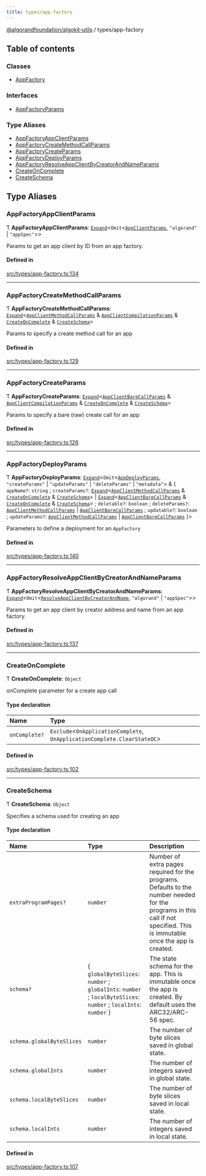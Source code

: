 ```yaml
---
title: types/app-factory
---
```


[@algorandfoundation/algokit-utils](/reference/algokit-utils-ts/api/readme/) / types/app-factory

## Table of contents

### Classes

- [AppFactory](/reference/algokit-utils-ts/api/classes/types_app_factoryappfactory/)

### Interfaces

- [AppFactoryParams](/reference/algokit-utils-ts/api/interfaces/types_app_factoryappfactoryparams/)

### Type Aliases

- [AppFactoryAppClientParams](#appfactoryappclientparams)
- [AppFactoryCreateMethodCallParams](#appfactorycreatemethodcallparams)
- [AppFactoryCreateParams](#appfactorycreateparams)
- [AppFactoryDeployParams](#appfactorydeployparams)
- [AppFactoryResolveAppClientByCreatorAndNameParams](#appfactoryresolveappclientbycreatorandnameparams)
- [CreateOnComplete](#createoncomplete)
- [CreateSchema](#createschema)

## Type Aliases

### AppFactoryAppClientParams

Ƭ **AppFactoryAppClientParams**: [`Expand`](#expand)\<`Omit`\<[`AppClientParams`](/reference/algokit-utils-ts/api/interfaces/types_app_clientappclientparams/), `"algorand"` \| `"appSpec"`\>\>

Params to get an app client by ID from an app factory.

#### Defined in

[src/types/app-factory.ts:134](https://github.com/algorandfoundation/algokit-utils-ts/blob/main/src/types/app-factory.ts#L134)

---

### AppFactoryCreateMethodCallParams

Ƭ **AppFactoryCreateMethodCallParams**: [`Expand`](#expand)\<[`AppClientMethodCallParams`](#appclientmethodcallparams) & [`AppClientCompilationParams`](/reference/algokit-utils-ts/api/interfaces/types_app_clientappclientcompilationparams/) & [`CreateOnComplete`](#createoncomplete) & [`CreateSchema`](#createschema)\>

Params to specify a create method call for an app

#### Defined in

[src/types/app-factory.ts:129](https://github.com/algorandfoundation/algokit-utils-ts/blob/main/src/types/app-factory.ts#L129)

---

### AppFactoryCreateParams

Ƭ **AppFactoryCreateParams**: [`Expand`](#expand)\<[`AppClientBareCallParams`](#appclientbarecallparams) & [`AppClientCompilationParams`](/reference/algokit-utils-ts/api/interfaces/types_app_clientappclientcompilationparams/) & [`CreateOnComplete`](#createoncomplete) & [`CreateSchema`](#createschema)\>

Params to specify a bare (raw) create call for an app

#### Defined in

[src/types/app-factory.ts:126](https://github.com/algorandfoundation/algokit-utils-ts/blob/main/src/types/app-factory.ts#L126)

---

### AppFactoryDeployParams

Ƭ **AppFactoryDeployParams**: [`Expand`](#expand)\<`Omit`\<[`AppDeployParams`](#appdeployparams), `"createParams"` \| `"updateParams"` \| `"deleteParams"` \| `"metadata"`\> & \{ `appName?`: `string` ; `createParams?`: [`Expand`](#expand)\<[`AppClientMethodCallParams`](#appclientmethodcallparams) & [`CreateOnComplete`](#createoncomplete) & [`CreateSchema`](#createschema)\> \| [`Expand`](#expand)\<[`AppClientBareCallParams`](#appclientbarecallparams) & [`CreateOnComplete`](#createoncomplete) & [`CreateSchema`](#createschema)\> ; `deletable?`: `boolean` ; `deleteParams?`: [`AppClientMethodCallParams`](#appclientmethodcallparams) \| [`AppClientBareCallParams`](#appclientbarecallparams) ; `updatable?`: `boolean` ; `updateParams?`: [`AppClientMethodCallParams`](#appclientmethodcallparams) \| [`AppClientBareCallParams`](#appclientbarecallparams) }\>

Parameters to define a deployment for an `AppFactory`

#### Defined in

[src/types/app-factory.ts:140](https://github.com/algorandfoundation/algokit-utils-ts/blob/main/src/types/app-factory.ts#L140)

---

### AppFactoryResolveAppClientByCreatorAndNameParams

Ƭ **AppFactoryResolveAppClientByCreatorAndNameParams**: [`Expand`](#expand)\<`Omit`\<[`ResolveAppClientByCreatorAndName`](#resolveappclientbycreatorandname), `"algorand"` \| `"appSpec"`\>\>

Params to get an app client by creator address and name from an app factory.

#### Defined in

[src/types/app-factory.ts:137](https://github.com/algorandfoundation/algokit-utils-ts/blob/main/src/types/app-factory.ts#L137)

---

### CreateOnComplete

Ƭ **CreateOnComplete**: `Object`

onComplete parameter for a create app call

#### Type declaration

| Name          | Type                                                                       |
| :------------ | :------------------------------------------------------------------------- |
| `onComplete?` | `Exclude`\<`OnApplicationComplete`, `OnApplicationComplete.ClearStateOC`\> |

#### Defined in

[src/types/app-factory.ts:102](https://github.com/algorandfoundation/algokit-utils-ts/blob/main/src/types/app-factory.ts#L102)

---

### CreateSchema

Ƭ **CreateSchema**: `Object`

Specifies a schema used for creating an app

#### Type declaration

| Name                      | Type                                                                                                             | Description                                                                                                                                                               |
| :------------------------ | :--------------------------------------------------------------------------------------------------------------- | :------------------------------------------------------------------------------------------------------------------------------------------------------------------------ |
| `extraProgramPages?`      | `number`                                                                                                         | Number of extra pages required for the programs. Defaults to the number needed for the programs in this call if not specified. This is immutable once the app is created. |
| `schema?`                 | \{ `globalByteSlices`: `number` ; `globalInts`: `number` ; `localByteSlices`: `number` ; `localInts`: `number` } | The state schema for the app. This is immutable once the app is created. By default uses the ARC32/ARC-56 spec.                                                           |
| `schema.globalByteSlices` | `number`                                                                                                         | The number of byte slices saved in global state.                                                                                                                          |
| `schema.globalInts`       | `number`                                                                                                         | The number of integers saved in global state.                                                                                                                             |
| `schema.localByteSlices`  | `number`                                                                                                         | The number of byte slices saved in local state.                                                                                                                           |
| `schema.localInts`        | `number`                                                                                                         | The number of integers saved in local state.                                                                                                                              |

#### Defined in

[src/types/app-factory.ts:107](https://github.com/algorandfoundation/algokit-utils-ts/blob/main/src/types/app-factory.ts#L107)
